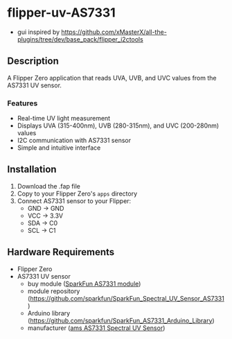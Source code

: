 # flipper-uv-AS7331

- gui inspired by https://github.com/xMasterX/all-the-plugins/tree/dev/base_pack/flipper_i2ctools

## Description

A Flipper Zero application that reads UVA, UVB, and UVC values from the AS7331 UV sensor.

### Features

- Real-time UV light measurement
- Displays UVA (315-400nm), UVB (280-315nm), and UVC (200-280nm) values
- I2C communication with AS7331 sensor
- Simple and intuitive interface

## Installation

1. Download the .fap file
2. Copy to your Flipper Zero's `apps` directory
3. Connect AS7331 sensor to your Flipper:
   - GND → GND
   - VCC → 3.3V
   - SDA → C0
   - SCL → C1

## Hardware Requirements

- Flipper Zero
- AS7331 UV sensor
  - buy module ([SparkFun AS7331 module](https://www.sparkfun.com/sparkfun-mini-spectral-uv-sensor-as7331-qwiic.html))
  - module repository (https://github.com/sparkfun/SparkFun_Spectral_UV_Sensor_AS7331)
  - Arduino library (https://github.com/sparkfun/SparkFun_AS7331_Arduino_Library)
  - manufacturer ([ams AS7331 Spectral UV Sensor](https://ams-osram.com/products/sensor-solutions/ambient-light-color-spectral-proximity-sensors/ams-as7331-spectral-uv-sensor))
